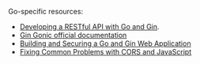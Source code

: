 Go-specific resources:

* [Developing a RESTful API with Go and Gin](https://go.dev/doc/tutorial/web-service-gin).
* [Gin Gonic official documentation](https://gin-gonic.com/docs/)
* [Building and Securing a Go and Gin Web Application](https://developer.okta.com/blog/2021/02/17/building-and-securing-a-go-and-gin-web-application)
* [Fixing Common Problems with CORS and JavaScript](https://developer.okta.com/blog/2021/08/02/fix-common-problems-cors)
